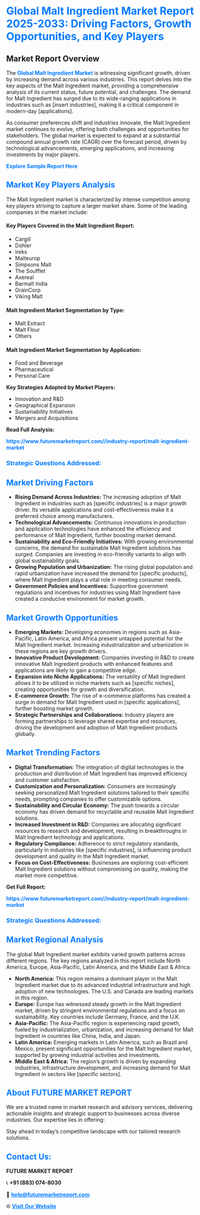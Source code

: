 <h1 style="color: #007BFF;">Global Malt Ingredient Market Report 2025-2033: Driving Factors, Growth Opportunities, and Key Players</h1>

<section id="overview">
<h2>Market Report Overview</h2>
<p>The <a href="https://www.futuremarketreport.com//industry-report/malt-ingredient-market" style="color: #007BFF; text-decoration: none;"><strong>Global Malt Ingredient Market</strong></a> is witnessing significant growth, driven by increasing demand across various industries. This report delves into the key aspects of the Malt Ingredient market, providing a comprehensive analysis of its current status, future potential, and challenges. The demand for Malt Ingredient has surged due to its wide-ranging applications in industries such as [insert industries], making it a critical component in modern-day [applications].</p>
<p>As consumer preferences shift and industries innovate, the Malt Ingredient market continues to evolve, offering both challenges and opportunities for stakeholders. The global market is expected to expand at a substantial compound annual growth rate (CAGR) over the forecast period, driven by technological advancements, emerging applications, and increasing investments by major players.</p>
</section>

<section id="overview">
<p><a href="https://www.futuremarketreport.com//request-sample/reportId=54455" style="color: #007BFF; text-decoration: none;"><strong>Explore Sample Report Here</strong></a></p>
</section>

<section id="key-players">
<h2 style="color: #007BFF;">Market Key Players Analysis</h2>
<p>The Malt Ingredient market is characterized by intense competition among key players striving to capture a larger market share. Some of the leading companies in the market include:</p>
<h4>Key Players Covered in the Malt Ingredient Report:</h4>
<ul><li>Cargill</li><li>Dohler</li><li>Ireks</li><li>Malteurop</li><li>Simpsons Malt</li><li>The Soufflet</li><li>Axereal</li><li>Barmalt India</li><li>GrainCorp</li><li>Viking Malt</li></ul>
<h4>Malt Ingredient Market Segmentation by Type:</h4>
<ul><li>Malt Extract</li><li>Malt Flour</li><li>Others</li></ul>

<h4>Malt Ingredient Market Segmentation by Application:</h4>
<ul><li>Food and Beverage</li><li>Pharmaceutical</li><li>Personal Care</li></ul>
<p><strong>Key Strategies Adopted by Market Players:</strong></p>
<ul>
<li>Innovation and R&D</li>
<li>Geographical Expansion</li>
<li>Sustainability Initiatives</li>
<li>Mergers and Acquisitions</li>
</ul>
</section>

<section>
<p><strong>Read Full Analysis: </strong></p><a href="https://www.futuremarketreport.com//industry-report/malt-ingredient-market" style="color: #007BFF; text-decoration: none;"><strong>https://www.futuremarketreport.com//industry-report/malt-ingredient-market</strong></a>
<h3 style="color: #007BFF;">Strategic Questions Addressed:</h3>
</section>

<section id="driving-factors">
<h2 style="color: #007BFF;">Market Driving Factors</h2>
<ul>
<li><strong>Rising Demand Across Industries:</strong> The increasing adoption of Malt Ingredient in industries such as [specific industries] is a major growth driver. Its versatile applications and cost-effectiveness make it a preferred choice among manufacturers.</li>
<li><strong>Technological Advancements:</strong> Continuous innovations in production and application technologies have enhanced the efficiency and performance of Malt Ingredient, further boosting market demand.</li>
<li><strong>Sustainability and Eco-Friendly Initiatives:</strong> With growing environmental concerns, the demand for sustainable Malt Ingredient solutions has surged. Companies are investing in eco-friendly variants to align with global sustainability goals.</li>
<li><strong>Growing Population and Urbanization:</strong> The rising global population and rapid urbanization have increased the demand for [specific products], where Malt Ingredient plays a vital role in meeting consumer needs.</li>
<li><strong>Government Policies and Incentives:</strong> Supportive government regulations and incentives for industries using Malt Ingredient have created a conducive environment for market growth.</li>
</ul>
</section>

<section id="growth-opportunities">
<h2 style="color: #007BFF;">Market Growth Opportunities</h2>
<ul>
<li><strong>Emerging Markets:</strong> Developing economies in regions such as Asia-Pacific, Latin America, and Africa present untapped potential for the Malt Ingredient market. Increasing industrialization and urbanization in these regions are key growth drivers.</li>
<li><strong>Innovative Product Development:</strong> Companies investing in R&D to create innovative Malt Ingredient products with enhanced features and applications are likely to gain a competitive edge.</li>
<li><strong>Expansion into Niche Applications:</strong> The versatility of Malt Ingredient allows it to be utilized in niche markets such as [specific niches], creating opportunities for growth and diversification.</li>
<li><strong>E-commerce Growth:</strong> The rise of e-commerce platforms has created a surge in demand for Malt Ingredient used in [specific applications], further boosting market growth.</li>
<li><strong>Strategic Partnerships and Collaborations:</strong> Industry players are forming partnerships to leverage shared expertise and resources, driving the development and adoption of Malt Ingredient products globally.</li>
</ul>
</section>

<section id="trending-factors">
<h2 style="color: #007BFF;">Market Trending Factors</h2>
<ul>
<li><strong>Digital Transformation:</strong> The integration of digital technologies in the production and distribution of Malt Ingredient has improved efficiency and customer satisfaction.</li>
<li><strong>Customization and Personalization:</strong> Consumers are increasingly seeking personalized Malt Ingredient solutions tailored to their specific needs, prompting companies to offer customizable options.</li>
<li><strong>Sustainability and Circular Economy:</strong> The push towards a circular economy has driven demand for recyclable and reusable Malt Ingredient solutions.</li>
<li><strong>Increased Investment in R&D:</strong> Companies are allocating significant resources to research and development, resulting in breakthroughs in Malt Ingredient technology and applications.</li>
<li><strong>Regulatory Compliance:</strong> Adherence to strict regulatory standards, particularly in industries like [specific industries], is influencing product development and quality in the Malt Ingredient market.</li>
<li><strong>Focus on Cost-Effectiveness:</strong> Businesses are exploring cost-efficient Malt Ingredient solutions without compromising on quality, making the market more competitive.</li>
</ul>
</section>

<section>
<p><strong>Get Full Report: </strong></p><a href="https://www.futuremarketreport.com//industry-report/malt-ingredient-market" style="color: #007BFF; text-decoration: none;"><strong>https://www.futuremarketreport.com//industry-report/malt-ingredient-market</strong></a>
<h3 style="color: #007BFF;">Strategic Questions Addressed:</h3>
</section>


<section id="regional-analysis">
<h2 style="color: #007BFF;">Market Regional Analysis</h2>
<p>The global Malt Ingredient market exhibits varied growth patterns across different regions. The key regions analyzed in this report include North America, Europe, Asia-Pacific, Latin America, and the Middle East & Africa:</p>
<ul>
<li><strong>North America:</strong> This region remains a dominant player in the Malt Ingredient market due to its advanced industrial infrastructure and high adoption of new technologies. The U.S. and Canada are leading markets in this region.</li>
<li><strong>Europe:</strong> Europe has witnessed steady growth in the Malt Ingredient market, driven by stringent environmental regulations and a focus on sustainability. Key countries include Germany, France, and the U.K.</li>
<li><strong>Asia-Pacific:</strong> The Asia-Pacific region is experiencing rapid growth, fueled by industrialization, urbanization, and increasing demand for Malt Ingredient in countries like China, India, and Japan.</li>
<li><strong>Latin America:</strong> Emerging markets in Latin America, such as Brazil and Mexico, present significant opportunities for the Malt Ingredient market, supported by growing industrial activities and investments.</li>
<li><strong>Middle East & Africa:</strong> The region’s growth is driven by expanding industries, infrastructure development, and increasing demand for Malt Ingredient in sectors like [specific sectors].</li>
</ul>
</section>

<footer>
<h2 style="color: #007BFF;">About FUTURE MARKET REPORT</h2>
<p>We are a trusted name in market research and advisory services, delivering actionable insights and strategic support to businesses across diverse industries. Our expertise lies in offering:</p>

<p>Stay ahead in today’s competitive landscape with our tailored research solutions.</p>

<h2 style="color: #007BFF;">Contact Us:</h2>
<p><strong>FUTURE MARKET REPORT</strong></p>
<p>📞 <strong>+91 (883) 074-8030</strong></p>
<p>📧 <strong><a href="mailto:help@futuremarketreport.com" style="color: #007BFF;">help@futuremarketreport.com</a></strong></p>
<p>🌐 <strong><a href="https://www.futuremarketreport.com/" style="color: #007BFF;">Visit Our Website</a></strong></p>
</footer>